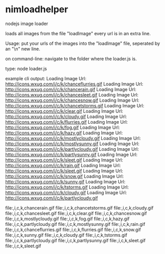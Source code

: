 nimloadhelper
=============

nodejs image loader


loads all images from the file "loadImage"
every url is in an extra line.

Usage:
put your urls of the images into the "loadImage" file, seperated by
an "\n" new line.


on command-line:
navigate to the folder where the loader.js is.

type:
node loader.js


example cli output:
Loading Image Url: http://icons.wxug.com/i/c/k/chanceflurries.gif
Loading Image Url: http://icons.wxug.com/i/c/k/chancerain.gif
Loading Image Url: http://icons.wxug.com/i/c/k/chancesleet.gif
Loading Image Url: http://icons.wxug.com/i/c/k/chancesnow.gif
Loading Image Url: http://icons.wxug.com/i/c/k/chancetstorms.gif
Loading Image Url: http://icons.wxug.com/i/c/k/clear.gif
Loading Image Url: http://icons.wxug.com/i/c/k/cloudy.gif
Loading Image Url: http://icons.wxug.com/i/c/k/flurries.gif
Loading Image Url: http://icons.wxug.com/i/c/k/fog.gif
Loading Image Url: http://icons.wxug.com/i/c/k/hazy.gif
Loading Image Url: http://icons.wxug.com/i/c/k/mostlycloudy.gif
Loading Image Url: http://icons.wxug.com/i/c/k/mostlysunny.gif
Loading Image Url: http://icons.wxug.com/i/c/k/partlycloudy.gif
Loading Image Url: http://icons.wxug.com/i/c/k/partlysunny.gif
Loading Image Url: http://icons.wxug.com/i/c/k/sleet.gif
Loading Image Url: http://icons.wxug.com/i/c/k/rain.gif
Loading Image Url: http://icons.wxug.com/i/c/k/sleet.gif
Loading Image Url: http://icons.wxug.com/i/c/k/snow.gif
Loading Image Url: http://icons.wxug.com/i/c/k/sunny.gif
Loading Image Url: http://icons.wxug.com/i/c/k/tstorms.gif
Loading Image Url: http://icons.wxug.com/i/c/k/cloudy.gif
Loading Image Url: http://icons.wxug.com/i/c/k/partlycloudy.gif

file:,i,c,k,chancerain.gif
file:,i,c,k,chancetstorms.gif
file:,i,c,k,cloudy.gif
file:,i,c,k,chancesleet.gif
file:,i,c,k,clear.gif
file:,i,c,k,chancesnow.gif
file:,i,c,k,mostlycloudy.gif
file:,i,c,k,fog.gif
file:,i,c,k,hazy.gif
file:,i,c,k,partlycloudy.gif
file:,i,c,k,mostlysunny.gif
file:,i,c,k,rain.gif
file:,i,c,k,chanceflurries.gif
file:,i,c,k,flurries.gif
file:,i,c,k,snow.gif
file:,i,c,k,sunny.gif
file:,i,c,k,cloudy.gif
file:,i,c,k,tstorms.gif
file:,i,c,k,partlycloudy.gif
file:,i,c,k,partlysunny.gif
file:,i,c,k,sleet.gif
file:,i,c,k,sleet.gif

